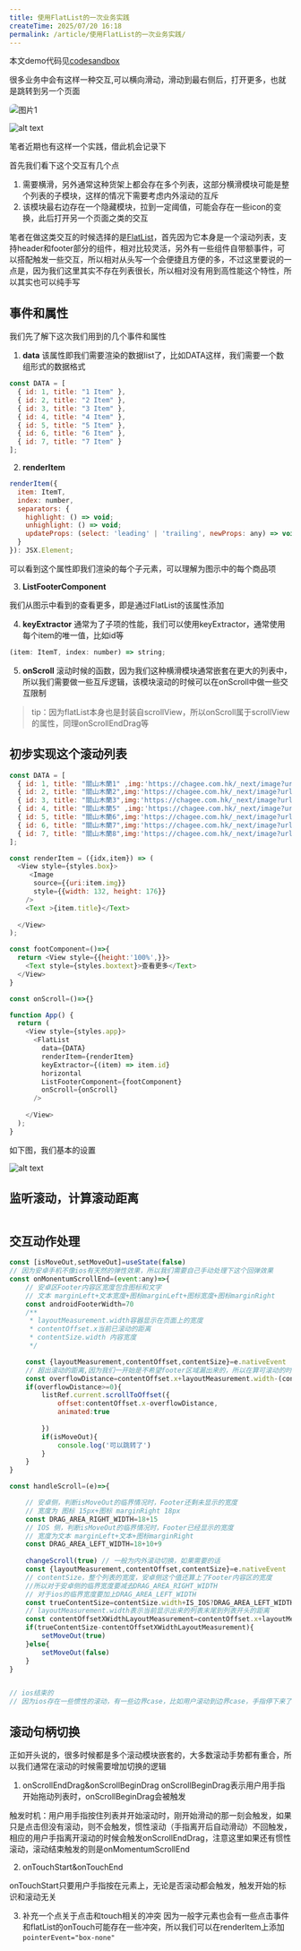 ```yaml
---
title: 使用FlatList的一次业务实践
createTime: 2025/07/20 16:18
permalink: /article/使用FlatList的一次业务实践/
---
```

本文demo代码见[codesandbox](https://codesandbox.io/p/sandbox/react-native-flat-list-x7jbh?file=%2Fsrc%2FApp.js%3A17%2C12)

很多业务中会有这样一种交互,可以横向滑动，滑动到最右侧后，打开更多，也就是跳转到另一个页面

<img src="./img/flatList实践的示例图.png" alt="图片1" style="flex:1 1 aoto; max-width:200px; height:auto; border-radius:8px;" />

![alt text](./img/drawio模型图.png)

笔者近期也有这样一个实践，借此机会记录下

首先我们看下这个交互有几个点
1. 需要横滑，另外通常这种货架上都会存在多个列表，这部分横滑模块可能是整个列表的子模块，这样的情况下需要考虑内外滚动的互斥
2. 该模块最右边存在一个隐藏模块，拉到一定阈值，可能会存在一些icon的变换，此后打开另一个页面之类的交互

笔者在做这类交互的时候选择的是[FlatList](https://reactnative.dev/docs/flatlist)，首先因为它本身是一个滚动列表，支持header和footer部分的组件，相对比较灵活，另外有一些组件自带额事件，可以搭配触发一些交互，所以相对从头写一个会便捷且方便的多，不过这里要说的一点是，因为我们这里其实不存在列表很长，所以相对没有用到高性能这个特性，所以其实也可以纯手写


## 事件和属性
我们先了解下这次我们用到的几个事件和属性
1. <strong>data</strong>
该属性即我们需要渲染的数据list了，比如DATA这样，我们需要一个数组形式的数据格式
```js
const DATA = [
  { id: 1, title: "1 Item" },
  { id: 2, title: "2 Item" },
  { id: 3, title: "3 Item" },
  { id: 4, title: "4 Item" },
  { id: 5, title: "5 Item" },
  { id: 6, title: "6 Item" },
  { id: 7, title: "7 Item" }
];
```
2. <strong>renderItem</strong>
```js
renderItem({
  item: ItemT,
  index: number,
  separators: {
    highlight: () => void;
    unhighlight: () => void;
    updateProps: (select: 'leading' | 'trailing', newProps: any) => void;
  }
}): JSX.Element;
```
可以看到这个属性即我们渲染的每个子元素，可以理解为图示中的每个商品项

3. <strong>ListFooterComponent</strong>

我们从图示中看到的查看更多，即是通过FlatList的该属性添加

4. <strong>keyExtractor</strong>
通常为了子项的性能，我们可以使用keyExtractor，通常使用每个item的唯一值，比如id等
```js
(item: ItemT, index: number) => string;
```
5. <strong>onScroll</strong>
滚动时候的函数，因为我们这种横滑模块通常嵌套在更大的列表中，所以我们需要做一些互斥逻辑，该模块滚动的时候可以在onScroll中做一些交互限制
> tip：因为flatList本身也是封装自scrollView，所以onScroll属于scrollView的属性，同理onScrollEndDrag等



## 初步实现这个滚动列表
```js
const DATA = [
  { id: 1, title: "關山木蘭1" ,img:'https://chagee.com.hk/_next/image?url=https%3A%2F%2Fprod-oss.chagee.com.hk%2Fweb%2Fuploads%2F20240829%2F2c3a7cd6-1661-45e4-a44f-12a5f650f9cd.jpg&w=828&q=100'},
  { id: 2, title: "關山木蘭2",img:'https://chagee.com.hk/_next/image?url=https%3A%2F%2Fprod-oss.chagee.com.hk%2Fweb%2Fuploads%2F20240829%2F2c3a7cd6-1661-45e4-a44f-12a5f650f9cd.jpg&w=828&q=100' },
  { id: 3, title: "關山木蘭3",img:'https://chagee.com.hk/_next/image?url=https%3A%2F%2Fprod-oss.chagee.com.hk%2Fweb%2Fuploads%2F20240829%2F2c3a7cd6-1661-45e4-a44f-12a5f650f9cd.jpg&w=828&q=100' },
  { id: 4, title: "關山木蘭5" ,img:'https://chagee.com.hk/_next/image?url=https%3A%2F%2Fprod-oss.chagee.com.hk%2Fweb%2Fuploads%2F20240829%2F2c3a7cd6-1661-45e4-a44f-12a5f650f9cd.jpg&w=828&q=100'},
  { id: 5, title: "關山木蘭6",img:'https://chagee.com.hk/_next/image?url=https%3A%2F%2Fprod-oss.chagee.com.hk%2Fweb%2Fuploads%2F20240829%2F2c3a7cd6-1661-45e4-a44f-12a5f650f9cd.jpg&w=828&q=100' },
  { id: 6, title: "關山木蘭7",img:'https://chagee.com.hk/_next/image?url=https%3A%2F%2Fprod-oss.chagee.com.hk%2Fweb%2Fuploads%2F20240829%2F2c3a7cd6-1661-45e4-a44f-12a5f650f9cd.jpg&w=828&q=100' },
  { id: 7, title: "關山木蘭8",img:'https://chagee.com.hk/_next/image?url=https%3A%2F%2Fprod-oss.chagee.com.hk%2Fweb%2Fuploads%2F20240829%2F2c3a7cd6-1661-45e4-a44f-12a5f650f9cd.jpg&w=828&q=100' }
];

const renderItem = ({idx,item}) => (
  <View style={styles.box}>
     <Image
      source={{uri:item.img}}
      style={{width: 132, height: 176}}
    />
    <Text >{item.title}</Text>
   
  </View>
);

const footComponent=()=>{
  return <View style={{height:'100%',}}>
    <Text style={styles.boxtext}>查看更多</Text>
  </View>
}

const onScroll=()=>{}

function App() {
  return (
    <View style={styles.app}>
      <FlatList
        data={DATA}
        renderItem={renderItem}
        keyExtractor={(item) => item.id}
        horizontal
        ListFooterComponent={footComponent}
        onScroll={onScroll}
      />
     
    </View>
  );
}
```
如下图，我们基本的设置

![alt text](./img/flatList静态UI.png)

## 监听滚动，计算滚动距离
```js

```

## 交互动作处理
```js
const [isMoveOut,setMoveOut]=useState(false)
// 因为安卓手机不像ios有天然的弹性效果，所以我们需要自己手动处理下这个回弹效果
const onMonentumScrollEnd=(event:any)=>{
    // 安卓区Footer内容区宽度包含图标和文字
    // 文本 marginLeft+文本宽度+图标marginLeft+图标宽度+图标marginRight
    const androidFooterWidth=70
    /**
     * layoutMeasurement.width容器显示在页面上的宽度
     * contentOffset.x当前已滚动的距离
     * contentSize.width 内容宽度
     */

    const {layoutMeasurement,contentOffset,contentSize}=e.nativeEvent
    // 超出滚动的距离,因为我们一开始是不希望footer区域漏出来的，所以在算可滚动的时候要把它减去
    const overflowDistance=contentOffset.x+layoutMeasurement.width-(contentSize.width-androidFootWidth)
    if(overflowDistance>=0){
        listRef.current.scrollToOffset({
            offset:contentOffset.x-overflowDistance,
            animated:true
            
        })
        if(isMoveOut){
            console.log('可以跳转了')
        }
    }
}

const handleScroll=(e)=>{

    // 安卓侧，判断isMoveOut的临界情况时，Footer还剩未显示的宽度
    // 宽度为 图标 15px+图标 marginRight 18px
    const DRAG_AREA_RIGHT_WIDTH=18+15
    // IOS 侧，判断isMoveOut的临界情况时，Footer已经显示的宽度
    // 宽度为文本 marginLeft+文本+图标marginRight
    const DRAG_AREA_LEFT_WIDTH=18+10+9
    
    changeScroll(true) // 一般为内外滚动切换，如果需要的话
    const {layoutMeasurement,contentOffset,contentSize}=e.nativeEvent
    // contentSize，整个列表的宽度，安卓侧这个值还算上了Footer内容区的宽度
    //所以对于安卓侧的临界宽度要减去DRAG_AREA_RIGHT_WIDTH
    // 对于ios的临界宽度要加上DRAG_AREA_LEFT_WIDTH
    const trueContentSize=contentSize.width+IS_IOS?DRAG_AREA_LEFT_WIDTH:-DRAG_AREA_RIGHT_WIDTH
    // layoutMeasurement.width表示当前显示出来的列表末尾到列表开头的距离
    const contentOffsetXWidthLayoutMeasurement=contentOffset.x+layoutMeasurement.width
    if(trueContentSize-contentOffsetXWidthLayoutMeasurement){
        setMoveOut(true)
    }else{
        setMoveOut(false)
    }
}


// ios结束的
// 因为ios存在一些惯性的滚动，有一些边界case，比如用户滚动到边界case，手指停下来了，没有滚动阈值，但是惯性滚动过了阈值，所以需要处理，通过onMomentumScrollEnd这个事件可以判断惯性滚动结束

```

## 滚动句柄切换
正如开头说的，很多时候都是多个滚动模块嵌套的，大多数滚动手势都有重合，所以我们通常在滚动的时候需要增加切换的逻辑
1. onScrollEndDrag&onScrollBeginDrag
onScrollBeginDrag表示用户用手指开始拖动列表时，onScrollBeginDrag会被触发

触发时机：用户用手指按住列表并开始滚动时，刚开始滑动的那一刻会触发，如果只是点击但没有滚动，则不会触发，惯性滚动（手指离开后自动滑动）不回触发，相应的用户手指离开滚动的时候会触发onScrollEndDrag，注意这里如果还有惯性滚动，滚动结束触发的则是onMomentumScrollEnd

2. onTouchStart&onTouchEnd

onTouchStart只要用户手指按在元素上，无论是否滚动都会触发，触发开始的标识和滚动无关

3. 补充一个点关于点击和touch相关的冲突
因为一般字元素也会有一些点击事件和flatList的onTouch可能存在一些冲突，所以我们可以在renderItem上添加```pointerEvent="box-none"```